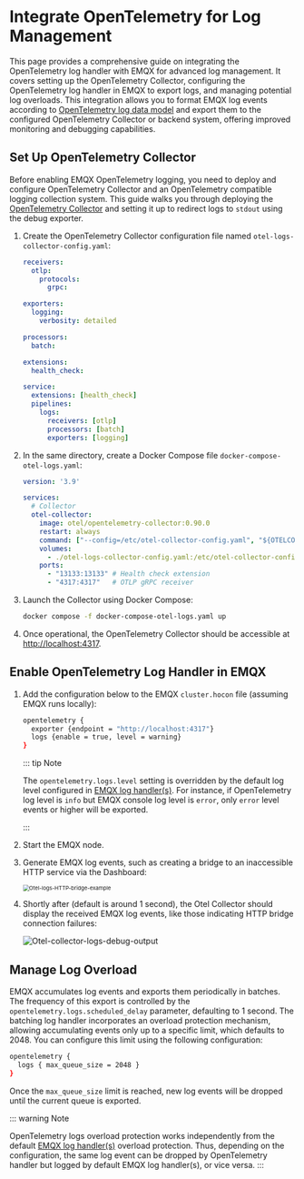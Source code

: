 # Integrate OpenTelemetry for Log Management

This page provides a comprehensive guide on integrating the OpenTelemetry log handler with EMQX for advanced log management. It covers setting up the OpenTelemetry Collector, configuring the OpenTelemetry log handler in EMQX to export logs, and managing potential log overloads. This integration allows you to format EMQX log events according to [OpenTelemetry log data model](https://opentelemetry.io/docs/specs/otel/logs/data-model/) and export them to the configured OpenTelemetry Collector or backend system, offering improved monitoring and debugging capabilities.

## Set Up OpenTelemetry Collector

Before enabling EMQX OpenTelemetry logging, you need to deploy and configure OpenTelemetry Collector and an OpenTelemetry compatible logging collection system. This guide walks you through deploying the [OpenTelemetry Collector](https://opentelemetry.io/docs/collector/getting-started) and setting it up to redirect logs to `stdout` using the debug exporter.

1. Create the OpenTelemetry Collector configuration file named `otel-logs-collector-config.yaml`:

   ```yaml
   receivers:
     otlp:
       protocols:
         grpc:
   
   exporters:
     logging:
       verbosity: detailed
   
   processors:
     batch:
   
   extensions:
     health_check:
   
   service:
     extensions: [health_check]
     pipelines:
       logs:
         receivers: [otlp]
         processors: [batch]
         exporters: [logging]
   ```

2. In the same directory, create a Docker Compose file `docker-compose-otel-logs.yaml`:

   ```yaml
   version: '3.9'
   
   services:
     # Collector
     otel-collector:
       image: otel/opentelemetry-collector:0.90.0
       restart: always
       command: ["--config=/etc/otel-collector-config.yaml", "${OTELCOL_ARGS}"]
       volumes:
         - ./otel-logs-collector-config.yaml:/etc/otel-collector-config.yaml
       ports:
         - "13133:13133" # Health check extension
         - "4317:4317"   # OTLP gRPC receiver
   ```

3. Launch the Collector using Docker Compose:

   ```bash
   docker compose -f docker-compose-otel-logs.yaml up
   ```

4. Once operational, the OpenTelemetry Collector should be accessible at [http://localhost:4317](http://localhost:4317/).


## Enable OpenTelemetry Log Handler in EMQX

1. Add the configuration below to the EMQX `cluster.hocon` file (assuming EMQX runs locally):

   ```bash
   opentelemetry {
     exporter {endpoint = "http://localhost:4317"}
     logs {enable = true, level = warning}
   }
   ```

   ::: tip Note

   The `opentelemetry.logs.level` setting is overridden by the default log level configured in [EMQX log handler(s)](../../observability/log.md). For instance, if OpenTelemetry log level is `info` but EMQX console log level is `error`, only `error` level events or higher will be exported. 

   :::

2. Start the EMQX node.

3. Generate EMQX log events, such as creating a bridge to an inaccessible HTTP service via the Dashboard:

   <img src="./assets/otel-logs-bridge-example-en.png" alt="Otel-logs-HTTP-bridge-example" style="zoom:67%;" />

4. Shortly after (default is around 1 second), the Otel Collector should display the received EMQX log events, like those indicating HTTP bridge connection failures:

   ![Otel-collector-logs-debug-output](./assets/otel-collector-logs-debug-output.png)

## Manage Log Overload

EMQX accumulates log events and exports them periodically in batches.
The frequency of this export is controlled by the `opentelemetry.logs.scheduled_delay` parameter, defaulting to 1 second. 
The batching log handler incorporates an overload protection mechanism, allowing accumulating events only up to a specific limit, which defaults to 2048. You can configure this limit using the following configuration:

```bash
opentelemetry {
  logs { max_queue_size = 2048 }
}
```

Once the `max_queue_size` limit is reached, new log events will be dropped until the current queue is exported.

::: warning Note

OpenTelemetry logs overload protection works independently from the default [EMQX log handler(s)](../log.md) overload protection.
Thus, depending on the configuration, the same log event can be dropped by OpenTelemetry handler but logged by default EMQX log handler(s), or vice versa.
:::
